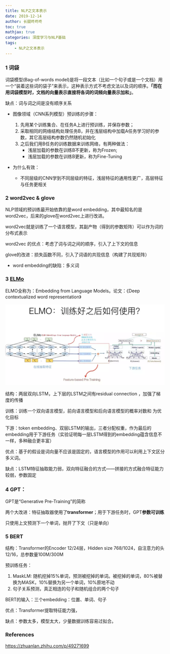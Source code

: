 ```yaml
---
title: NLP之文本表示
date: 2019-12-14
author: 长腿咚咚咚
toc: true
mathjax: true
categories: 深度学习与NLP基础
tags:
	- NLP之文本表示
---
```


### 1 词袋

词袋模型(Bag-of-words model)是将一段文本（比如一个句子或是一个文档）用一个“装着这些词的袋子”来表示，这种表示方式不考虑文法以及词的顺序。**「而在用词袋模型时，文档的向量表示直接将各词的词频向量表示加和」**。

缺点：词与词之间是没有顺序关系



* 图像领域（CNN系列模型）预训练的步骤：
  1. 先用某个训练集合、在任务A上进行预训练，并保存参数；
  2. 采取相同的网络结构处理任务B，并在浅层结构中加载A任务学习好的参数，其它高层结构参数仍然随机初始化
  3. 之后我们用B任务的训练数据来训练网络，有两种做法：
     * 浅层加载的参数在训练B不更新，称为Frozen;
     * 浅层加载的参数在训练B更新，称为Fine-Tuning

* 为什么有效：
  * 不同层级的CNN学到不同层级的特征，浅层特征的通用性更广，高层特征与任务更相关

### 2 word2vec & glove

NLP领域的预训练最开始依靠的是word embedding，其中最知名的是word2vec，后来的glove在word2vec上进行改进。

word2vec就是训练了一个语言模型，其副产物（得到的参数矩阵）可以作为词的分布式表示



word2vec 的优点：考虑了词与词之间的顺序，引入了上下文的信息



glove的改进：损失函数不同，引入了词语的共现信息（构建了共现矩阵）

* word embedding的缺陷：多义词



### 3 [ELMo](https://www.aclweb.org/anthology/N18-1202.pdf)

ELMO全称为：Embedding from Language Models。论文：《Deep contextualized word representation》

![图片](NLP%E4%B9%8B%E6%96%87%E6%9C%AC%E8%A1%A8%E7%A4%BA/640)

结构：两层双向LSTM，上下层的LSTM之间有residual connection ，加强了梯度的传播

训练：训练一个双向语言模型，前向语言模型和后向语言模型的概率对数和 为优化目标

下游：token embedding、双层LSTM的输出，三者分配权重，作为最后的embedding用于下游任务（实验证明每一层LSTM得到的embedding蕴含信息不一样，多种融合更丰富）



优点：基于的假设是词向量不应该是固定的，语言模型的作用可以利用上下文区分多义词。

缺点：LSTM特征抽取能力弱，双向特征融合的方式——拼接的方式融合特征能力较弱，参数固定



### 4 GPT：

GPT是“Generative Pre-Training”的简称

两个大改进：特征抽取器使用了**transformer**；用于下游任务时，GPT**参数可训练**

只使用上文预测下一个单词，抛开了下文（只是单向）



### 5 BERT

结构：Transformer的Encoder 12/24层，Hidden size 768/1024，自注意力的头12/16，总参数量100M/300M

预训练任务：


1. MaskLM: 随机挖掉15%单词，预测被挖掉的单词。被挖掉的单词，80%被替换为MASK，10%替换为另一个单词，10%原地不动
2. 句子关系预测，真正相连的句子和随机组合的两个句子

BERT的输入：三个embedding：位置、单词、句子

优点：Transformer提取特征能力强，

缺点：参数太多，模型太大，少量数据训练容易过拟合。



### References

https://zhuanlan.zhihu.com/p/49271699